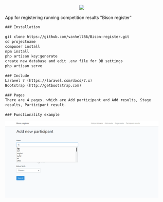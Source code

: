 <p align="center"><img src="https://res.cloudinary.com/dtfbvvkyp/image/upload/v1566331377/laravel-logolockup-cmyk-red.svg" width="400"></p>

<hi>App for registering running competition results "Bison register"</h1>



    ### Installation

    git clone https://github.com/vanhell86/Bison-register.git
    cd projectname
    composer install
    npm install
    php artisan key:generate
    create new database and edit .env file for DB settings
    php artisan serve
    
    ### Include
    Laravel 7 (https://laravel.com/docs/7.x)
    Bootstrap (http://getbootstrap.com)
 
    ### Pages 
    There are 4 pages. which are Add participant and Add results, Stage results, Participant result. 
    
    ### Functionality example 
![](public/assets/gif/screenshot1.gif)
